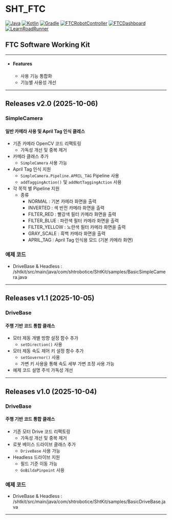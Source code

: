 # SHT_FTC

[![Java](https://img.shields.io/badge/Java-18-ED8B00.svg?logo=openjdk)](https://www.azul.com/)
[![Kotlin](https://img.shields.io/badge/Kotlin-2.2.20-585DEF.svg?logo=kotlin)](http://kotlinlang.org)
[![Gradle](https://img.shields.io/badge/Gradle-8.7.3-02303A.svg?logo=gradle)](https://gradle.org)
[![FTCRobotController](https://img.shields.io/badge/FtcRobotController-11.0-ED3F27.svg)](https://github.com/FIRST-Tech-Challenge/FtcRobotController)
[![FTCDashboard](https://img.shields.io/badge/FTCDashboard-0.5.0-6E8CFB.svg)]([https://acmerobotics.github.io/ftc-dashboard/)
[![LearnRoadRunner](https://img.shields.io/badge/LearnRoadRunner-1.0.1-3C467B.svg)](https://learnroadrunner.com/)

## FTC Software Working Kit

---

* #### Features
  * 사용 기능 통합화
  * 기능별 사용성 개선

---
## Releases v2.0 (2025-10-06)
### SimpleCamera
#### 일반 카메라 사용 및 April Tag 인식 클레스

* 기존 카메라 OpenCV 코드 리팩토링
  * 가독성 개선 및 중복 제거
* 카메라 클래스 추가
  * `SimpleCamera` 사용 가능
* April Tag 인식 지원
  * `SimpleCamera.Pipeline.APRIL_TAG` Pipeline 사용
  * `addTaggingAction()` 및 `addNotTaggingAction` 사용
* 각 목적 별 Pipeline 지원
  * 종류
    * NORMAL        : 기본 카메라 화면을 출력
    * INVERTED      : 색 반전 카메라 화면을 출력
    * FILTER_RED    : 빨강색 필터 카메라 화면을 출력
    * FILTER_BLUE   : 파란색 필터 카메라 화면을 출력
    * FILTER_YELLOW : 노란색 필터 카메라 화면을 출력
    * GRAY_SCALE    : 흑백 카메라 화면을 출력
    * APRIL_TAG     : April Tag 인식용 모드 (기본 카메라 화면)

### 예제 코드
* DriveBase & Headless : /shtkit/src/main/java/com/shtrobotice/ShtKit/samples/BasicSimpleCamera.java
---
## Releases v1.1 (2025-10-05)
### DriveBase
#### 주행 기반 코드 통합 클래스

* 모터 제동 개별 방향 설정 함수 추가 
  * `setDirection()` 사용
* 모터 제동 속도 제어 키 설정 함수 추가
  * `setGovernor()` 사용 
  * 가변 키 사용을 통해 속도 세부 가변 조정 사용 가능
* 예제 코드 설명 주석 가독성 개선

---
## Releases v1.0 (2025-10-04)

### DriveBase
#### 주행 기반 코드 통합 클래스

* 기존 모터 Drive 코드 리팩토링
  * 가독성 개선 및 중복 제거
* 로봇 베이스 드라이브 클래스 추가
    * `DriveBase` 사용 가능
* Headless 드라이브 지원
    * 필드 기준 이동 가능
    * `GoBildaPinpoint` 사용
  
### 예제 코드
* DriveBase & Headless : /shtkit/src/main/java/com/shtrobotice/ShtKit/samples/BasicDriveBase.java
---
